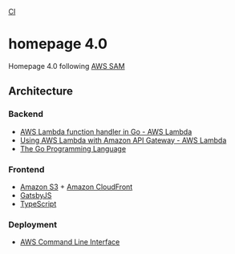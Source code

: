 [CI](https://github.com/takkyuuplayer/homepage4.0/workflows/CI/badge.svg)

# homepage 4.0

Homepage 4.0 following [AWS SAM](https://github.com/awslabs/serverless-application-model)

## Architecture

### Backend

- [AWS Lambda function handler in Go \- AWS Lambda](https://docs.aws.amazon.com/lambda/latest/dg/golang-handler.html)
- [Using AWS Lambda with Amazon API Gateway \- AWS Lambda](https://docs.aws.amazon.com/lambda/latest/dg/services-apigateway.html)
- [The Go Programming Language](https://golang.org/)

### Frontend

- [Amazon S3](https://aws.amazon.com/s3/?nc2=h_m1) + [Amazon CloudFront](https://aws.amazon.com/cloudfront/?nc1=h_ls)
- [GatsbyJS](https://www.gatsbyjs.org/)
- [TypeScript](https://www.typescriptlang.org/)

### Deployment

- [AWS Command Line Interface](https://docs.aws.amazon.com/cli/index.html)
